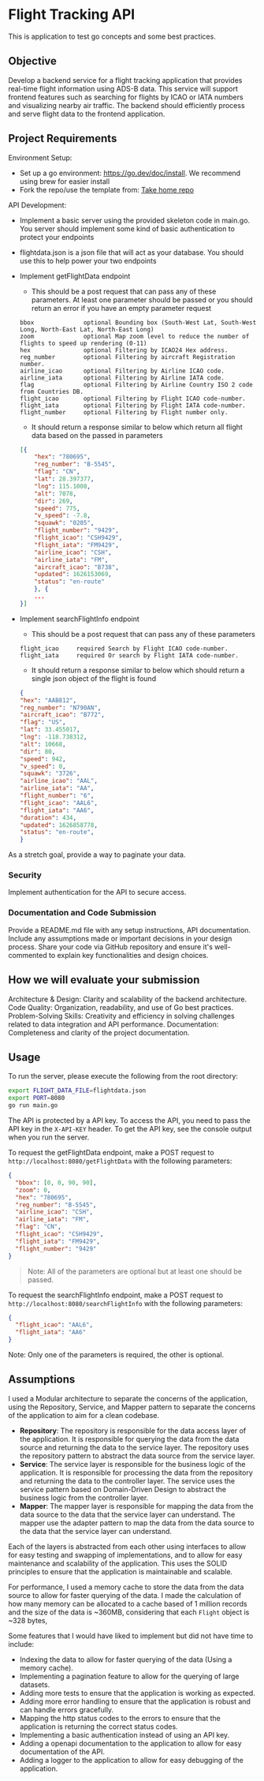 # Flight Tracking API

This is application to test go concepts and some best practices.

## Objective

Develop a backend service for a flight tracking application that provides real-time
flight information using ADS-B data. This service will support frontend features
such as searching for flights by ICAO or IATA numbers and visualizing nearby
air traffic. The backend should efficiently process and serve flight data to
the frontend application.

## Project Requirements

Environment Setup:

- Set up a go environment: <https://go.dev/doc/install>. We recommend
  using brew for easier install
- Fork the repo/use the template from:
  [Take home repo](https://github.com/Moneda-Tech-Group/backend-take-home)

API Development:

- Implement a basic server using the provided skeleton code in main.go.
  You server should implement some kind of basic authentication to protect your endpoints
- flightdata.json is a json file that will act as your database.
  You should use this to help power your two endpoints
- Implement getFlightData endpoint
  - This should be a post request that can pass any of these parameters.
    At least one parameter should be passed or you should return an error
    if you have an empty parameter request

  ```text
  bbox              optional Bounding box (South-West Lat, South-West Long, North-East Lat, North-East Long)
  zoom              optional Map zoom level to reduce the number of flights to speed up rendering (0-11)
  hex               optional Filtering by ICAO24 Hex address. 
  reg_number        optional Filtering by aircraft Registration number.
  airline_icao      optional Filtering by Airline ICAO code.
  airline_iata      optional Filtering by Airline IATA code.
  flag              optional Filtering by Airline Country ISO 2 code from Countries DB.
  flight_icao       optional Filtering by Flight ICAO code-number.
  flight_iata       optional Filtering by Flight IATA code-number.
  flight_number     optional Filtering by Flight number only.
  ```

  - It should return a response similar to below which return all flight data based on the passed in parameters

  ```json
  [{
      "hex": "780695",
      "reg_number": "B-5545",
      "flag": "CN",
      "lat": 28.397377,
      "lng": 115.1008,
      "alt": 7078,
      "dir": 269,
      "speed": 775,
      "v_speed": -7.8,
      "squawk": "0205",
      "flight_number": "9429",
      "flight_icao": "CSH9429",
      "flight_iata": "FM9429",
      "airline_icao": "CSH",
      "airline_iata": "FM",
      "aircraft_icao": "B738",
      "updated": 1626153069,
      "status": "en-route"
      }, {
      ...
  }]
  ```

- Implement searchFlightInfo endpoint
  - This should be a post request that can pass any of these parameters

  ```text
  flight_icao     required Search by Flight ICAO code-number.
  flight_iata     required Or search by Flight IATA code-number.
  ```

  - It should return a response similar to below which should return a single json object of the flight is found

  ```json
  {
  "hex": "AAB812",
  "reg_number": "N790AN",
  "aircraft_icao": "B772",
  "flag": "US",
  "lat": 33.455017,
  "lng": -118.738312,
  "alt": 10668,
  "dir": 80,
  "speed": 942,
  "v_speed": 0,
  "squawk": "3726",
  "airline_icao": "AAL",
  "airline_iata": "AA",
  "flight_number": "6",
  "flight_icao": "AAL6",
  "flight_iata": "AA6",
  "duration": 434,
  "updated": 1626858778,
  "status": "en-route",
  }
  ```

As a stretch goal, provide a way to paginate your data.

### Security

Implement authentication for the API to secure access.

### Documentation and Code Submission

Provide a README.md file with any setup instructions, API documentation.
Include any assumptions made or important decisions in your design process.
Share your code via GitHub repository and ensure it's well-commented to explain key functionalities and design choices.

## How we will evaluate your submission

Architecture & Design: Clarity and scalability of the backend architecture.
Code Quality: Organization, readability, and use of Go best practices.
Problem-Solving Skills: Creativity and efficiency in solving challenges related to data integration and API performance.
Documentation: Completeness and clarity of the project documentation.

## Usage

To run the server, please execute the following from the root directory:

```bash
export FLIGHT_DATA_FILE=flightdata.json
export PORT=8080
go run main.go
```

The API is protected by a API key. To access the API, you need to pass the API key in the `X-API-KEY` header.  To get the API key, see the console output when you run the server.

To request the getFlightData endpoint, make a POST request to `http://localhost:8080/getFlightData` with the following parameters:

```json
{
  "bbox": [0, 0, 90, 90],
  "zoom": 0,
  "hex": "780695",
  "reg_number": "B-5545",
  "airline_icao": "CSH",
  "airline_iata": "FM",
  "flag": "CN",
  "flight_icao": "CSH9429",
  "flight_iata": "FM9429",
  "flight_number": "9429"
}
```

> Note: All of the parameters are optional but at least one should be passed.

To request the searchFlightInfo endpoint, make a POST request to `http://localhost:8080/searchFlightInfo` with the following parameters:

```json
{
  "flight_icao": "AAL6",
  "flight_iata": "AA6"
}
```

Note: Only one of the parameters is required, the other is optional.

## Assumptions

I used a Modular architecture to separate the concerns of the application, using the Repository, Service, and Mapper pattern to separate the concerns of the application to aim for a clean codebase.

- **Repository**: The repository is responsible for the data access layer of the application. It is responsible for querying the data from the data source and returning the data to the service layer. The repository uses the repository pattern to abstract the data source from the service layer.
- **Service**: The service layer is responsible for the business logic of the application. It is responsible for processing the data from the repository and returning the data to the controller layer. The service uses the service pattern based on Domain-Driven Design to abstract the business logic from the controller layer.
- **Mapper**: The mapper layer is responsible for mapping the data from the data source to the data that the service layer can understand. The mapper use the adapter pattern to map the data from the data source to the data that the service layer can understand.

Each of the layers is abstracted from each other using interfaces to allow for easy testing and swapping of implementations, and to allow for easy maintenance and scalability of the application. This uses the SOLID principles to ensure that the application is maintainable and scalable.

For performance, I used a memory cache to store the data from the data source to allow for faster querying of the data. I made the calculation of how many memory can be allocated to a cache based of 1 million records and the size of the data is ~360MB, considering that each `Flight` object is ~328 bytes,

Some features that I would have liked to implement but did not have time to include:

- Indexing the data to allow for faster querying of the data (Using a memory cache).
- Implementing a pagination feature to allow for the querying of large datasets.
- Adding more tests to ensure that the application is working as expected.
- Adding more error handling to ensure that the application is robust and can handle errors gracefully.
- Mapping the http status codes to the errors to ensure that the application is returning the correct status codes.
- Implementing a basic authentication instead of using an API key.
- Adding a openapi documentation to the application to allow for easy documentation of the API.
- Adding a logger to the application to allow for easy debugging of the application.
